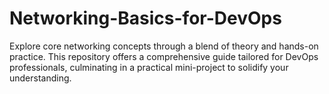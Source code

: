 # Networking-Basics-for-DevOps
Explore core networking concepts through a blend of theory and hands-on practice. This repository offers a comprehensive guide tailored for DevOps professionals, culminating in a practical mini-project to solidify your understanding.
